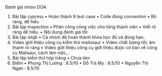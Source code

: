 Đánh giá nhóm DOA


1.	Bài tập cypress
•	Hoàn thành 9 test case
•	Code đúng convention
•	Rõ ràng, dễ hiểu
2.	Bài tập inspection
•	Phân công công việc cho từng thành viên
•	Viết rõ ràng dễ hiểu.
•	Nội dung đánh giá tốt.
3.	Bài tập istqb
•	Cả nhóm đã hoàn thành khóa học đủ và đúng hạn.
4.	Video giới thiệu công cụ kiểm thử mailosaur
•	Video chất lượng tốt, âm thanh rõ ràng
•	Video giới thiệu công cụ giới thiệu được cơ bản về công cụ Mailsaur, cách làm việc,..
5.	Bài tập kiểm thử hộp trắng
•	Chưa làm
6.	Điểm
•	Phùng Thị Lương : 8.5/10
•	Đỗ Trà My : 8.5/10
•	Nguyễn Thị Ngàn : 8.5/10

